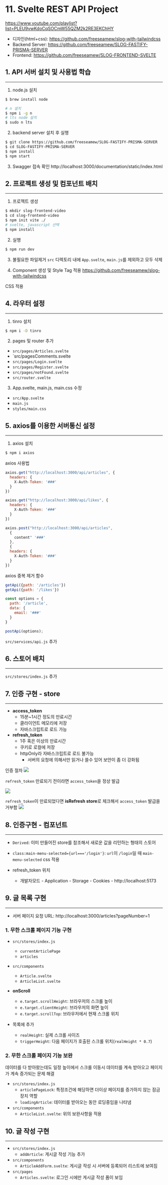 # 11. Svelte REST API Project

https://www.youtube.com/playlist?list=PLEU9vwKdoCqSOCmW55QZM2k2RE3EKChHY

- 디자인(html+css): https://github.com/freeseamew/slog-with-tailwindcss
- Backend Server: https://github.com/freeseamew/SLOG-FASTIFY-PRISMA-SERVER
- Frontend: https://github.com/freeseamew/SLOG-FRONTEND-SVELTE


## 1. API 서버 설치 및 사용법 학습

---

1. node.js 설치
```bash
$ brew install node

# n 설치
$ npm i -g n
# lts node 설치
$ sudo n lts
```

2. backend server 설치 후 실행
```bash
$ git clone https://github.com/freeseamew/SLOG-FASTIFY-PRISMA-SERVER
$ cd SLOG-FASTIFY-PRISMA-SERVER
$ npm install
$ npm start
```

3. Swagger 접속 확인
   http://localhost:3000/documentation/static/index.html


## 2. 프로젝트 생성 및 컴포넌트 배치

---

1. 프로젝트 생성
```bash
$ mkdir slog-frontend-video
$ cd slog-frontend-video
$ npm init vite ./
# svelte, javascript 선택
$ npm install
```

2. 실행
```bash
$ npm run dev
```

3. 불필요한 파일제거
`src` 디렉토리 내에 `App.svelte`, `main.js`를 제외하고 모두 삭제

4. Component 생성 및 Style Tag 적용
   https://github.com/freeseamew/slog-with-tailwindcss

CSS 적용


## 4. 라우터 설정

---

1. tinro 설치
```bash
$ npm i -D tinro
```

2. pages 및 router 추가
- `src/pages/Articles.svelte`
- `src/pagesComments.svelte
- `src/pages/Login.svelte`
- `src/pages/Register.svelte`
- `src/pages/notFound.svelte`
- `src/router.svelte`

3. App.svelte, main.js, main.css 수정
- `src/App.svelte`
- `main.js`
- `styles/main.css`


## 5. axios를 이용한 서버통신 설정

---

1. axios 설치
```bash
$ npm i axios
```

axios 사용법
```js
axios.get("http://localhost:3000/api/articles", {
  headers: {
    X-Auth-Token: '###'
  }
})

axios.get("http://localhost:3000/api/likes", {
  headers: {
    X-Auth-Token: '###'
  }
})

axios.post("http://localhost:3000/api/articles",
  {
    content" '###'
  },
  {
  headers: {
    X-Auth-Token: '###'
  }
})
```

axios 중복 제거 함수
```js
getApi({path: '/articles'})
getApi({path: '/likes'})

const options = {
  path: '/article',
  data: {
    email: '###'
  }
}

postApi(options);
```

`src/services/api.js` 추가


## 6. 스토어 배치

---

`src/stores/index.js` 추가


## 7. 인증 구현 - store

---

- **access_token**
   - 15분~1시간 정도의 만료시간
   - 클라이언트 메모리에 저장
   - 자바스크립트로 로드 가능
- **refresh_token**
   - 1주 혹은 이상의 만료시간
   - 쿠키로 로컬에 저장
   - httpOnly라 자바스크립트로 로드 불가능
      - 서버의 요청에 의해서만 읽거나 쓸수 있어 보안이 좀 더 강화됨

인증 절차
![](attachments/Pasted%20image%2020231111195521.png)

`refresh_token` 만료되기 전이라면 `access_token`을 정상 발급

![](attachments/Pasted%20image%2020231111201308.png)

`refresh_token`이 만료되었다면 **isRefresh store**로 체크해서 `access_token` 발급을 거부함
![](attachments/Pasted%20image%2020231111201330.png)


## 8. 인증구현 - 컴포넌트

---

- `Derived`: 이미 만들어진 store를 참조해서 새로운 값을 리턴하는 형태의 스토어

- `class:main-menu-selected={url==='/login'}`: `url`이 `/login`일 때 `main-menu-selected` css 적용

- refresh_token 위치
    -  개발자모드 - Application - Storage - Cookies - http://localhost:5173


## 9. 글 목록 구현

---

- 서버 페이지 요청 URL: http://localhost:3000/articles?pageNumber=1

### 1. 무한 스크롤 페이지 기능 구현

- `src/stores/index.js`
    - `currentArticlePage`
    - `articles`
- `src/components`
    - `Article.svelte`
    - `ArticleList.svelte`

- **onScroll**
    -  `e.target.scrollHeight`: 브라우저의 스크롤 높이
    - `e.target.clientHeight`: 브라우저의 화면 높이
    - `e.target.scrollTop`: 브라우저에서 현재 스크롤 위치
- 목록에 추가
    - `realHeight`: 실제 스크롤 사이즈
    - `triggerHeight`: 다음 페이지가 호출된 스크롤 위치(`realHeight * 0.7`)

### 2. 무한 스크롤 페이지 기능 보완

데이터를 다 받아왔는데도 일정 높이에서 스크롤 이동시 데이터를 계속 받아오고 페이지가 계속 증가되는 문제 해결

- `src/stores/index.js`
  - `articlePageLock`: 특정조건에 해당하면 더이상 페이지를 증가하지 않는 잠금장치 역할
  - `loadingArticle`: 데이터를 받아오는 동안 로딩중임을 나타냄
- `src/components`
  - `ArticleList.svelte`: 위의 보완사항을 적용


## 10. 글 작성 구현

---

- `src/stores/index.js`
  - `addArticle`: 게시글 작성 기능 추가
- `src/components`
  - `ArticleAddForm.svelte`: 게시글 작성 시 서버에 등록되어 리스트에 보여짐
- `src/pages`
  - `Articles.svelte`: 로그인 시에만 게시글 작성 폼이 보임